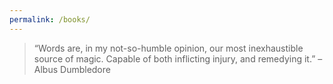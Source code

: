 ```yaml
---
permalink: /books/
---
```

> “Words are, in my not-so-humble opinion, our most inexhaustible source of magic. Capable of both inflicting injury, and remedying it.” – Albus Dumbledore

